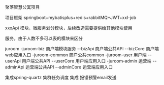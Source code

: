 
聚落智慧公寓项目

项目框架
springboot+mybatisplus+redis+rabbitMQ+JWT+xxl-job

xxxApi 模块，微服务划分模块，后续改造需要提供给其他模块使用


服务，由于人数不多可以表的模块来区分

juroom
    -juroom-biz   商户端模块服务
        --bizApi    商户端公共API
        --bizCore   商户端web应用入口
    -juroom-common  商户公共common
    -juroom-user  用户端
        --userApi   用户端公共API
        --userCore  用户端应用入口
    -juroom-admin  运营端
        --adminApi   运营端公共API
        --adminCore  运营端应用入口



集成spring-quartz 集群任务调度
集成 报错预警email发送
